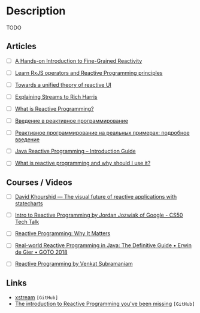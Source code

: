 # Description

TODO


## Articles

- [ ] [A Hands-on Introduction to Fine-Grained Reactivity](https://dev.to/ryansolid/a-hands-on-introduction-to-fine-grained-reactivity-3ndf)
- [ ] [Learn RxJS operators and Reactive Programming principles](https://reactive.how/)
- [ ] [Towards a unified theory of reactive UI](https://raphlinus.github.io/ui/druid/2019/11/22/reactive-ui.html)
- [ ] [Explaining Streams to Rich Harris](https://johnlindquist.com/explaining-streams-to-rich-harris/)
- [ ] [What is Reactive Programming?](https://paulstovell.com/reactive-programming/)
- [ ] [Введение в реактивное программирование](https://habr.com/ru/company/arcadia/blog/432004/)
- [ ] [Реактивное программирование на реальных примерах: подробное введение](https://tproger.ru/translations/reactive-programming/)
- [ ] [Java Reactive Programming – Introduction Guide](https://www.vinsguru.com/reactive-programming-a-simple-introduction/)
- [ ] [What is reactive programming and why should I use it?](https://www.cocoawithlove.com/blog/reactive-programming-what-and-why.html)


## Courses / Videos

- [ ] [David Khourshid — The visual future of reactive applications with statecharts](https://youtu.be/o84Xw8qiTCw)
- [ ] [Intro to Reactive Programming by Jordan Jozwiak of Google - CS50 Tech Talk](https://youtu.be/KOjC3RhwKU4)
- [ ] [Reactive Programming: Why It Matters](https://youtu.be/49dMGC1hM1o)
- [ ] [Real-world Reactive Programming in Java: The Definitive Guide • Erwin de Gier • GOTO 2018](https://youtu.be/fXWywFRwHOk)
- [ ] [Reactive Programming by Venkat Subramaniam](https://youtu.be/weWSYIUdX6c)


## Links

- [xstream](https://github.com/staltz/xstream) `[GitHub]`
- [The introduction to Reactive Programming you've been missing](https://gist.github.com/staltz/868e7e9bc2a7b8c1f754) `[GitHub]`

